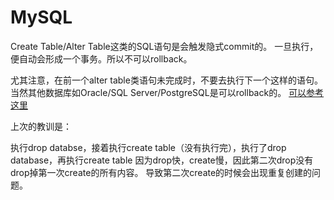 
MySQL
=====

Create Table/Alter Table这类的SQL语句是会触发隐式commit的。
一旦执行，便自动会形成一个事务。所以不可以rollback。

尤其注意，在前一个alter table类语句未完成时，不要去执行下一个这样的语句。
当然其他数据库如Oracle/SQL Server/PostgreSQL是可以rollback的。
[可以参考这里](#http://stackoverflow.com/questions/4692690/is-it-possible-to-roll-back-create-table-and-alter-table-statements-in-major-sql)

上次的教训是：

执行drop databse，接着执行create table（没有执行完），执行了drop database，再执行create table
因为drop快，create慢，因此第二次drop没有drop掉第一次create的所有内容。
导致第二次create的时候会出现重复创建的问题。
